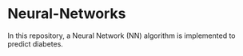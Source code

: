 # Neural-Networks
In this repository, a Neural Network (NN) algorithm is implemented to predict diabetes. 
